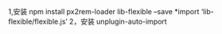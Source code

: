 1,安装 npm install px2rem-loader lib-flexible –save
	*import ‘lib-flexible/flexible.js’
2，安装 unplugin-auto-import